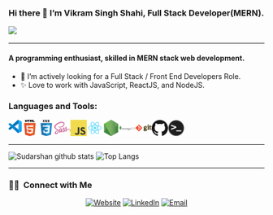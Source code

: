 ### Hi there 👋 I’m Vikram Singh Shahi, Full Stack Developer(MERN).

![](https://komarev.com/ghpvc/?username=vikramsinghshahi)

---
#### A programming enthusiast, skilled in MERN stack web development.
- 🔭 I’m actively looking for a Full Stack / Front End Developers Role.
- ✨ Love to work with JavaScript, ReactJS, and NodeJS.

### Languages and Tools:

<img align="left" alt="Visual Studio Code" width="26px" src="https://raw.githubusercontent.com/github/explore/80688e429a7d4ef2fca1e82350fe8e3517d3494d/topics/visual-studio-code/visual-studio-code.png" />
<img align="left" alt="HTML5" width="32px" src="https://raw.githubusercontent.com/github/explore/80688e429a7d4ef2fca1e82350fe8e3517d3494d/topics/html/html.png" />
<img align="left" alt="CSS3" width="32px" src="https://raw.githubusercontent.com/github/explore/80688e429a7d4ef2fca1e82350fe8e3517d3494d/topics/css/css.png" />
<img align="left" alt="Sass" width="32px" src="https://raw.githubusercontent.com/github/explore/80688e429a7d4ef2fca1e82350fe8e3517d3494d/topics/sass/sass.png" />
<img align="left" alt="JavaScript" width="32px" src="https://raw.githubusercontent.com/github/explore/80688e429a7d4ef2fca1e82350fe8e3517d3494d/topics/javascript/javascript.png" />
<img align="left" alt="React" width="32px" src="https://raw.githubusercontent.com/github/explore/80688e429a7d4ef2fca1e82350fe8e3517d3494d/topics/react/react.png" />
<img align="left" alt="Node.js" width="32px" src="https://raw.githubusercontent.com/github/explore/80688e429a7d4ef2fca1e82350fe8e3517d3494d/topics/nodejs/nodejs.png" />
<img align="left" alt="MongoDB" width="32px" src="https://raw.githubusercontent.com/github/explore/80688e429a7d4ef2fca1e82350fe8e3517d3494d/topics/mongodb/mongodb.png" />
<img align="left" alt="Git" width="32px" src="https://raw.githubusercontent.com/github/explore/80688e429a7d4ef2fca1e82350fe8e3517d3494d/topics/git/git.png" />
<img align="left" alt="GitHub" width="32px" src="https://raw.githubusercontent.com/github/explore/78df643247d429f6cc873026c0622819ad797942/topics/github/github.png" />
<img align="left" alt="Terminal" width="32px" src="https://raw.githubusercontent.com/github/explore/80688e429a7d4ef2fca1e82350fe8e3517d3494d/topics/terminal/terminal.png" />
<br>
<br>

----------------------------------------------------------------------------------------------------------------------------

![Sudarshan github stats](https://github-readme-stats.vercel.app/api?username=vikramsinghshahi&hide=["issues"]&show_icons=true) ![Top Langs](https://github-readme-stats.vercel.app/api/top-langs/?username=vikramsinghshahi&layout=compact&theme=darcula&langs_count=10)

---
<h3> 🤝🏻 &nbsp;Connect with Me </h3>

<p align="center">
<a href=""><img alt="Website" src="https://img.shields.io/badge/Website-www.vikramsinghshahi.com-blue?style=flat-square&logo=google-chrome"></a>
<a href="https://www.linkedin.com/in/vikram-s-14964786/?locale=en_US"><img alt="LinkedIn" src="https://img.shields.io/badge/LinkedIn-vikram%20singh%20Shahi-blue?style=flat-square&logo=linkedin"></a>
<a href="vikramsinghshahi@gmail.com"><img alt="Email" src="https://img.shields.io/badge/Email-vikramsinghshahi@gmail.com-blue?style=flat-square&logo=gmail"></a>
</p>


